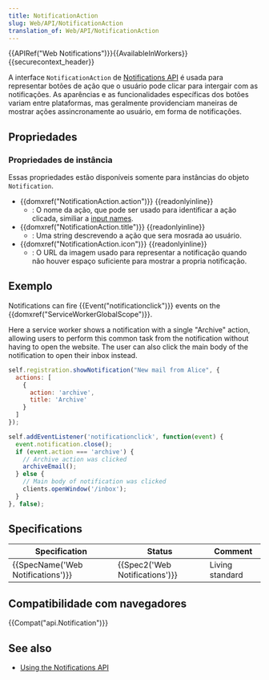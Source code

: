 ```yaml
---
title: NotificationAction
slug: Web/API/NotificationAction
translation_of: Web/API/NotificationAction
---
```

{{APIRef("Web Notifications")}}{{AvailableInWorkers}}{{securecontext_header}}

A interface `NotificationAction` de [Notifications API](/pt-BR/docs/Web/API/Notifications_API) é usada para representar botões de ação que o usuário pode clicar para intergair com as notificações. As aparências e as funcionalidades específicas dos botões variam entre plataformas, mas geralmente providenciam maneiras de mostrar ações assincronamente ao usuário, em forma de notificações.

## Propriedades

### Propriedades de instância

Essas propriedades estão disponíveis somente para instâncias do objeto `Notification`.

- {{domxref("NotificationAction.action")}} {{readonlyinline}}
  - : O nome da ação, que pode ser usado para identificar a ação clicada, similiar a [input names](/pt-BR/docs/Web/API/Element/name).
- {{domxref("NotificationAction.title")}} {{readonlyinline}}
  - : Uma string descrevendo a ação que sera mosrada ao usuário.
- {{domxref("NotificationAction.icon")}} {{readonlyinline}}
  - : O URL da imagem usado para representar a notificação quando não houver espaço suficiente para mostrar a propria notificação.

## Exemplo

Notifications can fire {{Event("notificationclick")}} events on the {{domxref("ServiceWorkerGlobalScope")}}.

Here a service worker shows a notification with a single "Archive" action, allowing users to perform this common task from the notification without having to open the website. The user can also click the main body of the notification to open their inbox instead.

```js
self.registration.showNotification("New mail from Alice", {
  actions: [
    {
      action: 'archive',
      title: 'Archive'
    }
  ]
});

self.addEventListener('notificationclick', function(event) {
  event.notification.close();
  if (event.action === 'archive') {
    // Archive action was clicked
    archiveEmail();
  } else {
    // Main body of notification was clicked
    clients.openWindow('/inbox');
  }
}, false);
```

## Specifications

| Specification                                | Status                                   | Comment         |
| -------------------------------------------- | ---------------------------------------- | --------------- |
| {{SpecName('Web Notifications')}} | {{Spec2('Web Notifications')}} | Living standard |

## Compatibilidade com navegadores

{{Compat("api.Notification")}}

## See also

- [Using the Notifications API](/pt-BR/docs/Web/API/Notifications_API/Using_the_Notifications_API)
